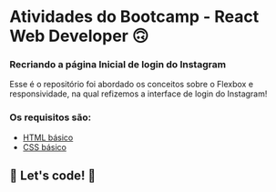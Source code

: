 # Atividades do Bootcamp - React Web Developer 🙃

### Recriando a página Inicial de login do Instagram

Esse é o repositório foi abordado os conceitos sobre o Flexbox e responsividade, na qual refizemos a interface de login do Instagram! 

### Os requisitos são:

* [HTML básico](https://www.w3schools.com/html/)
* [CSS básico](https://developer.mozilla.org/pt-BR/docs/Web/CSS)

## 🚀 Let's code! 🚀
